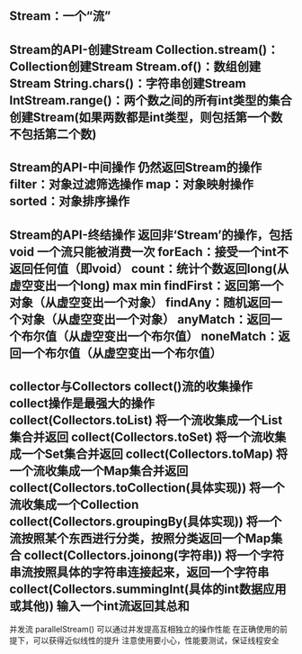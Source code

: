 Stream：一个“流”
---------------------------------
Stream的API-创建Stream
Collection.stream()：Collection创建Stream
Stream.of()：数组创建Stream
String.chars()：字符串创建Stream
IntStream.range()：两个数之间的所有int类型的集合创建Stream(如果两数都是int类型，则包括第一个数不包括第二个数)
--------------------------------
Stream的API-中间操作
仍然返回Stream的操作
filter：对象过滤筛选操作
map：对象映射操作
sorted：对象排序操作
--------------------------------
Stream的API-终结操作
返回非‘Stream’的操作，包括void
一个流只能被消费一次
forEach：接受一个int不返回任何值（即void）
count：统计个数返回long(从虚空变出一个long)
max
min
findFirst：返回第一个对象（从虚空变出一个对象）
findAny：随机返回一个对象（从虚空变出一个对象）
anyMatch：返回一个布尔值（从虚空变出一个布尔值）
noneMatch：返回一个布尔值（从虚空变出一个布尔值）
-----------------------------------------
collector与Collectors
collect()流的收集操作
collect操作是最强大的操作
collect(Collectors.toList)    将一个流收集成一个List集合并返回
collect(Collectors.toSet)    将一个流收集成一个Set集合并返回
collect(Collectors.toMap)    将一个流收集成一个Map集合并返回
collect(Collectors.toCollection(具体实现))      将一个流收集成一个Collection
collect(Collectors.groupingBy(具体实现))      将一个流按照某个东西进行分类，按照分类返回一个Map集合
collect(Collectors.joinong(字符串))                将一个字符串流按照具体的字符串连接起来，返回一个字符串
collect(Collectors.summingInt(具体的int数据应用或其他))   输入一个int流返回其总和
-------------------------------------------------
并发流
parallelStream()
可以通过并发提高互相独立的操作性能
在正确使用的前提下，可以获得近似线性的提升
注意使用要小心，性能要测试，保证线程安全

